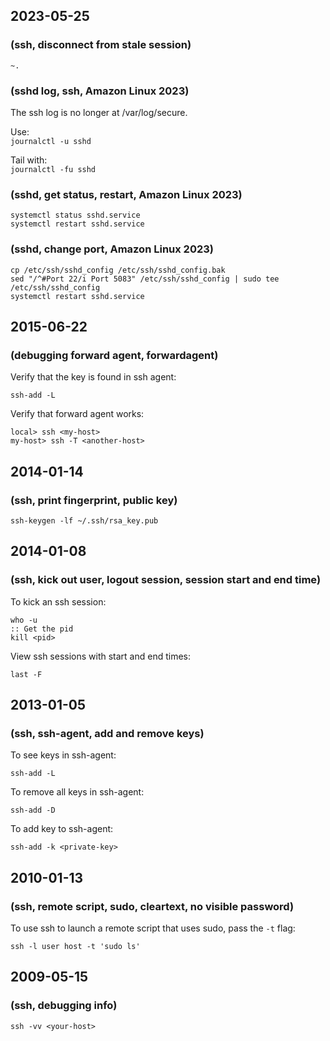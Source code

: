 ## 2023-05-25  
### (ssh, disconnect from stale session)  
`~.`  
  
### (sshd log, ssh, Amazon Linux 2023)  
The ssh log is no longer at /var/log/secure.  
  
Use:  
    `journalctl -u sshd`  
  
Tail with:  
    `journalctl -fu sshd`  
  
  
### (sshd, get status, restart, Amazon Linux 2023)  
    systemctl status sshd.service  
    systemctl restart sshd.service  
  
### (sshd, change port, Amazon Linux 2023)  
    cp /etc/ssh/sshd_config /etc/ssh/sshd_config.bak  
    sed "/^#Port 22/i Port 5083" /etc/ssh/sshd_config | sudo tee /etc/ssh/sshd_config  
    systemctl restart sshd.service  
  
## 2015-06-22  
### (debugging forward agent, forwardagent)  
Verify that the key is found in ssh agent:   
  
    ssh-add -L  
  
Verify that forward agent works:  
  
    local> ssh <my-host>  
    my-host> ssh -T <another-host>  
  
  
## 2014-01-14  
### (ssh, print fingerprint, public key)  
  
    ssh-keygen -lf ~/.ssh/rsa_key.pub  
  
  
## 2014-01-08  
### (ssh, kick out user, logout session, session start and end time)  
To kick an ssh session:  
  
    who -u  
    :: Get the pid  
    kill <pid>  
  
View ssh sessions with start and end times:  
  
    last -F  
  
  
## 2013-01-05  
### (ssh, ssh-agent, add and remove keys)  
To see keys in ssh-agent:   
  
    ssh-add -L  
  
To remove all keys in ssh-agent:  
  
    ssh-add -D  
  
To add key to ssh-agent:  
  
    ssh-add -k <private-key>  
  
  
## 2010-01-13  
### (ssh, remote script, sudo, cleartext, no visible password)  
To use ssh to launch a remote script that uses sudo, pass the `-t` flag:   
  
    ssh -l user host -t 'sudo ls'  
  
  
## 2009-05-15  
### (ssh, debugging info)  
`ssh -vv <your-host>`  
